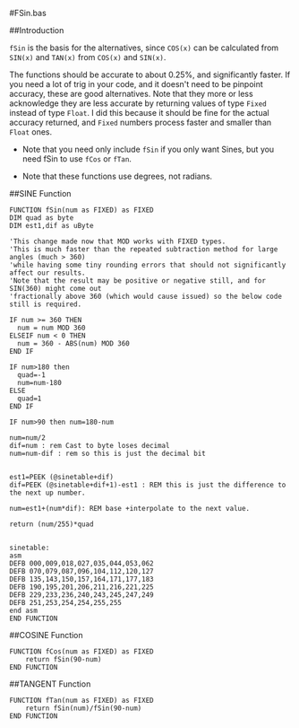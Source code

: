 #FSin.bas

##Introduction

`fSin` is the basis for the alternatives, since `COS(x)` can be calculated
from `SIN(x)` and `TAN(x)` from `COS(x)` and `SIN(x)`.

The functions should be accurate to about 0.25%, and significantly faster.
If you need a lot of trig in your code, and it doesn't need to be pinpoint accuracy, these are good alternatives.
Note that they more or less acknowledge they are less accurate by returning values of type `Fixed` instead of type `Float`.
I did this because it should be fine for the actual accuracy returned,
and `Fixed` numbers process faster and smaller than `Float` ones.

* Note that you need only include `fSin` if you only want Sines, but you need fSin to use `fCos` or `fTan`.

* Note that these functions use degrees, not radians.

##SINE Function

```
FUNCTION fSin(num as FIXED) as FIXED
DIM quad as byte
DIM est1,dif as uByte

'This change made now that MOD works with FIXED types.
'This is much faster than the repeated subtraction method for large angles (much > 360)
'while having some tiny rounding errors that should not significantly affect our results.
'Note that the result may be positive or negative still, and for SIN(360) might come out
'fractionally above 360 (which would cause issued) so the below code still is required.

IF num >= 360 THEN
  num = num MOD 360
ELSEIF num < 0 THEN
  num = 360 - ABS(num) MOD 360
END IF

IF num>180 then
  quad=-1
  num=num-180
ELSE
  quad=1
END IF

IF num>90 then num=180-num

num=num/2
dif=num : rem Cast to byte loses decimal
num=num-dif : rem so this is just the decimal bit


est1=PEEK (@sinetable+dif)
dif=PEEK (@sinetable+dif+1)-est1 : REM this is just the difference to the next up number.

num=est1+(num*dif): REM base +interpolate to the next value.

return (num/255)*quad


sinetable:
asm
DEFB 000,009,018,027,035,044,053,062
DEFB 070,079,087,096,104,112,120,127
DEFB 135,143,150,157,164,171,177,183
DEFB 190,195,201,206,211,216,221,225
DEFB 229,233,236,240,243,245,247,249
DEFB 251,253,254,254,255,255
end asm
END FUNCTION
```

##COSINE Function

```
FUNCTION fCos(num as FIXED) as FIXED
    return fSin(90-num)
END FUNCTION
```

##TANGENT Function

```
FUNCTION fTan(num as FIXED) as FIXED
    return fSin(num)/fSin(90-num)
END FUNCTION
```
